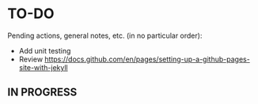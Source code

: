 # TO-DO
Pending actions, general notes, etc. (in no particular order):
* Add unit testing
* Review https://docs.github.com/en/pages/setting-up-a-github-pages-site-with-jekyll

## IN PROGRESS
